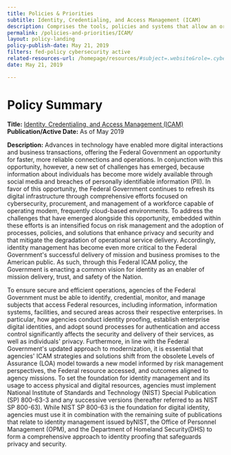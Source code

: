 ```yaml
---
title: Policies & Priorities
subtitle: Identity, Credentialing, and Access Management (ICAM)
description: Comprises the tools, policies and systems that allow an organization to manage, monitor and secure access to protected resources.
permalink: /policies-and-priorities/ICAM/
layout: policy-landing
policy-publish-date: May 21, 2019
filters: fed-policy cybersecurity active
related-resources-url: /homepage/resources/#subject=.website&role=.cybersecurity&status=*
date: May 21, 2019

---
```

# Policy Summary #

**Title:** [Identity, Credentialing, and Access Management (ICAM)](https://www.whitehouse.gov/wp-content/uploads/2019/05/M-19-17.pdf)<br>
**Publication/Active Date:** As of May 2019

**Description:** Advances in technology have enabled more digital interactions and business transactions, offering the Federal Government an opportunity for faster, more reliable connections and operations. In conjunction with this opportunity, however, a new set of challenges has emerged, because information about individuals has become more widely available through social media and breaches of personally identifiable information (PII). In favor of this opportunity, the Federal Government continues to refresh its digital infrastructure through comprehensive efforts focused on cybersecurity, procurement, and management of a workforce capable of operating modem, frequently cloud-based environments. To address the challenges that have emerged alongside this opportunity, embedded within these efforts is an intensified focus on risk management and the adoption of processes, policies, and solutions that enhance privacy and security and that mitigate the degradation of operational service delivery. Accordingly, identity management has become even more critical to the Federal Government's successful delivery of mission and business promises to the American public. As such, through this Federal ICAM policy, the Government is enacting a common vision for identity as an enabler of mission delivery, trust, and safety of the Nation.

To ensure secure and efficient operations, agencies of the Federal Government must be able to identify, credential, monitor, and manage subjects that access Federal resources, including information, information systems, facilities, and secured areas across their respective enterprises. In particular, how agencies conduct identity proofing, establish enterprise digital identities, and adopt sound processes for authentication and access control significantly affects the security and delivery of their services, as well as individuals' privacy. Furthermore, in line with the Federal Government's updated approach to modernization, it is essential that agencies' ICAM strategies and solutions shift from the obsolete Levels of Assurance (LOA) model towards a new model informed by risk management perspectives, the Federal resource accessed, and outcomes aligned to agency missions. To set the foundation for identity management and its usage to access physical and digital resources, agencies must implement National Institute of Standards and Technology (NIST) Special Publication (SP) 800-63-3 and any successive versions (hereafter referred to as NIST SP 800-63). While NIST SP 800-63 is the foundation for digital identity, agencies must use it in combination with the remaining suite of publications that relate to identity management issued byNIST, the Office of Personnel Management (OPM), and the Department of Homeland Security(DHS) to form a comprehensive approach to identity proofing that safeguards privacy and security.
